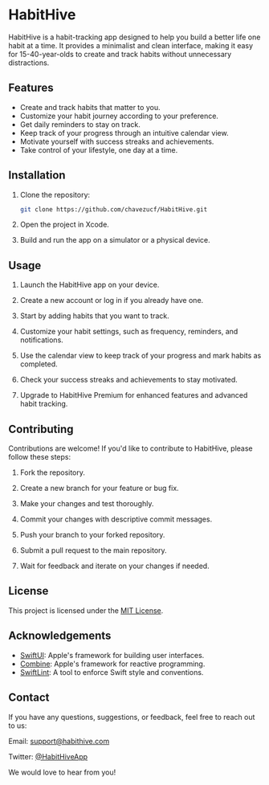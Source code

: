 
# HabitHive

HabitHive is a habit-tracking app designed to help you build a better life one habit at a time. It provides a minimalist and clean interface, making it easy for 15-40-year-olds to create and track habits without unnecessary distractions.

<!--![HabitHive Screenshot](screenshots/screenshot.png)-->

## Features

- Create and track habits that matter to you.
- Customize your habit journey according to your preference.
- Get daily reminders to stay on track.
- Keep track of your progress through an intuitive calendar view.
- Motivate yourself with success streaks and achievements.
- Take control of your lifestyle, one day at a time.

## Installation

1. Clone the repository:

   ```bash
   git clone https://github.com/chavezucf/HabitHive.git
   

2. Open the project in Xcode.

3. Build and run the app on a simulator or a physical device.

## Usage

1. Launch the HabitHive app on your device.

2. Create a new account or log in if you already have one.

3. Start by adding habits that you want to track.

4. Customize your habit settings, such as frequency, reminders, and notifications.

5. Use the calendar view to keep track of your progress and mark habits as completed.

6. Check your success streaks and achievements to stay motivated.

7. Upgrade to HabitHive Premium for enhanced features and advanced habit tracking.

## Contributing

Contributions are welcome! If you'd like to contribute to HabitHive, please follow these steps:

1. Fork the repository.

2. Create a new branch for your feature or bug fix.

3. Make your changes and test thoroughly.

4. Commit your changes with descriptive commit messages.

5. Push your branch to your forked repository.

6. Submit a pull request to the main repository.

7. Wait for feedback and iterate on your changes if needed.

## License

This project is licensed under the [MIT License](LICENSE).

## Acknowledgements

- [SwiftUI](https://developer.apple.com/xcode/swiftui/): Apple's framework for building user interfaces.
- [Combine](https://developer.apple.com/documentation/combine): Apple's framework for reactive programming.
- [SwiftLint](https://github.com/realm/SwiftLint): A tool to enforce Swift style and conventions.

## Contact

If you have any questions, suggestions, or feedback, feel free to reach out to us:

Email: support@habithive.com

Twitter: [@HabitHiveApp](https://twitter.com/HabitHiveApp)

We would love to hear from you!
```
